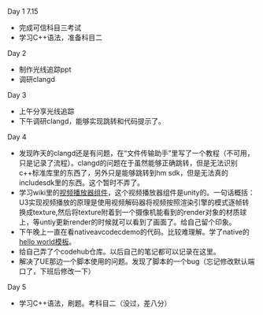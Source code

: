 Day 1 7.15
* 完成可信科目三考试
* 学习C++语法，准备科目二

Day 2
* 制作光线追踪ppt
* 调研clangd

Day 3
* 上午分享光线追踪
* 下午调研clangd，能够实现跳转和代码提示了。

Day 4
* 发现昨天的clangd还是有问题，在“文件传输助手”里写了一个教程（不可用，只是记录了流程）。clangd的问题在于虽然能够正确跳转，但是无法识别c++标准库里的东西了，另外只是能够跳转到hm sdk，但是无法真的includesdk里的东西。这个暂时不弄了。
* 学习wiki里的[视频播放器组件](https://wiki.huawei.com/domains/4655/wiki/39188/WIKI202307101528770)，这个视频播放器组件是unity的。一句话概括：U3实现视频播放的原理是使用视频解码器将视频按照渲染引擎的模式逐帧转换成texture,然后将texture附着到一个摄像机能看到的render对象的材质球上，等untiy更新render的时候就可以看到了画面了。给自己留个印象。
* 下午晚上一直在看nativeavcodecdemo的代码。比较难理解。学了native的[hello world模板](https://blog.csdn.net/openharmony/article/details/134576379)。
* 给自己弄了个codehub仓库。以后自己的笔记都可以记录在这里。
* 解决了UE那边一个脚本使用的问题。发现了脚本的一个bug（忘记修改默认端口了，下班后修改一下）


Day 5
* 学习C++语法，刷题。考科目二（没过，差八分）